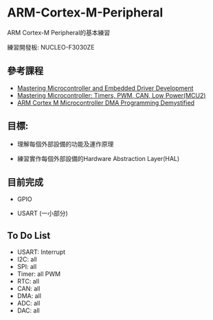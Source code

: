 # ARM-Cortex-M-Peripheral
ARM Cortex-M Peripheral的基本練習

練習開發板: NUCLEO-F3030ZE

## 參考課程
   - [Mastering Microcontroller and Embedded Driver Development](https://www.udemy.com/course/mastering-microcontroller-with-peripheral-driver-development/)
   - [Mastering Microcontroller: Timers, PWM, CAN, Low Power(MCU2)](https://www.udemy.com/course/microcontroller-programming-stm32-timers-pwm-can-bus-protocol/learn/lecture/11649572?start=15#overview)
   - [ARM Cortex M Microcontroller DMA Programming Demystified](https://www.udemy.com/course/microcontroller-dma-programming-fundamentals-to-advanced/learn/lecture/9165044?start=45#overview)

## 目標:
   - 理解每個外部設備的功能及運作原理
   
   - 練習實作每個外部設備的Hardware Abstraction Layer(HAL)

## 目前完成
   - GPIO
   
   - USART (一小部分) 

## To Do List
   - USART: Interrupt
   - I2C: all
   - SPI: all
   - Timer: all PWM
   - RTC: all
   - CAN: all
   - DMA: all
   - ADC: all
   - DAC: all

  
